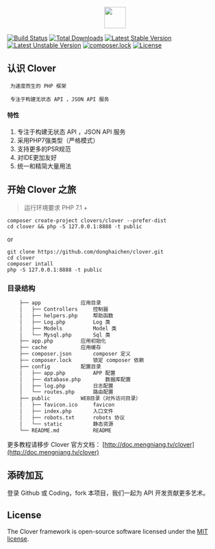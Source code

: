 <p align="center"><img src="https://res.cloudinary.com/clover-cms/image/upload/v1567957620/clover_pljwc5.png" height="50"></p>
<p align="center">
  
[![Build Status](https://travis-ci.org/donghaichen/clover.svg?branch=master)](https://travis-ci.org/donghaichen/clover)
[![Total Downloads](https://poser.pugx.org/clovers/clover/downloads)](https://packagist.org/packages/clovers/clover)
[![Latest Stable Version](https://poser.pugx.org/clovers/clover/v/stable)](https://packagist.org/packages/clovers/clover)
[![Latest Unstable Version](https://poser.pugx.org/clovers/clover/v/unstable)](https://packagist.org/packages/clovers/clover)
[![composer.lock](https://poser.pugx.org/clovers/clover/composerlock)](https://packagist.org/packages/clovers/clover)
[![License](https://poser.pugx.org/clovers/clover/license)](https://packagist.org/packages/clovers/clover)
  
</p>

## 认识 Clover

	 为速度而生的 PHP 框架
	
	 专注于构建无状态 API ，JSON API 服务

#### 特性

1. 专注于构建无状态 API ，JSON API 服务
2. 采用PHP7强类型（严格模式）
3. 支持更多的PSR规范
4. 对IDE更加友好
5. 统一和精简大量用法

## 开始 Clover 之旅

> 运行环境要求 PHP 7.1 +

 ```shell
composer create-project clovers/clover --prefer-dist
cd clover && php -S 127.0.0.1:8888 -t public
 ```
or
 ```shell
git clone https://github.com/donghaichen/clover.git
cd clover
composer intall
php -S 127.0.0.1:8888 -t public
 ```
### 目录结构

``` html
	├── app				应用目录
	│   ├── Controllers		控制器
	│   ├── helpers.php		帮助函数
	│   ├── Log.php			Log 类
	│   ├── Models			Model 类
	│   └── Mysql.php		Sql 类
	├── app.php			应用初始化
	├── cache			应用缓存
	├── composer.json		composer 定义
	├── composer.lock		锁定 composer 依赖
	├── config			配置目录
	│   ├── app.php			APP 配置
	│   ├── database.php		数据库配置
	│   ├── log.php			日志配置
	│   └── routes.php		路由配置
	├── public			WEB目录（对外访问目录）
	│   ├── favicon.ico		favicon
	│   ├── index.php		入口文件
	│   ├── robots.txt		robots 协议
	│   └── static			静态资源
	└── README.md			README
```
更多教程请移步 Clover 官方文档： [http://doc.mengniang.tv/clover](http://doc.mengniang.tv/clover)

## 添砖加瓦

登录 Github 或 Coding，fork 本项目，我们一起为 API 开发贡献更多艺术。

## License

The Clover framework is open-source software licensed under the [MIT license](https://opensource.org/licenses/MIT).
